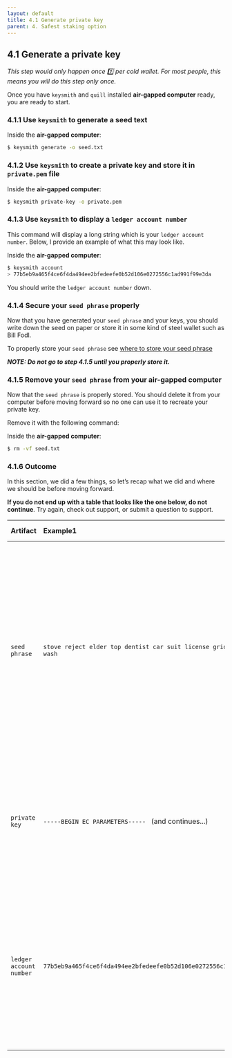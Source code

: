 ```yaml
---
layout: default
title: 4.1 Generate private key
parent: 4. Safest staking option
---
```


## 4.1 Generate a **private key**

*This step would only happen once 1️⃣ per cold wallet. For most people, this means you will do this step only once.*

Once you have `keysmith` and `quill` installed **air-gapped computer** ready, you are ready to start.

### 4.1.1 Use `keysmith` to generate a seed text


Inside the **air-gapped computer**:
```bash
$ keysmith generate -o seed.txt
```

### 4.1.2 Use `keysmith` to create a private key and store it in `private.pem` file


Inside the **air-gapped computer**:

```bash
$ keysmith private-key -o private.pem
```

### 4.1.3 Use `keysmith` to display a `ledger account number`

This command will display a long string which is your `ledger account number`. Below, I provide an example of what this may look like.

Inside the **air-gapped computer**:

```bash
$ keysmith account
> 77b5eb9a465f4ce6f4da494ee2bfedeefe0b52d106e0272556c1ad991f99e3da 
```

You should write the `ledger account number` down.

### 4.1.4 Secure your `seed phrase` properly

Now that you have generated your `seed phrase` and your keys, you should write down the seed on paper or store it in some kind of steel wallet such as Bill Fodl.

To properly store your `seed phrase` see [where to store your seed phrase](../docs/safest-staking-option#1-where-to-store-your-seed-phrase)


***NOTE: Do not go to step 4.1.5 until you properly store it.***

### 4.1.5 Remove your `seed phrase` from your air-gapped computer

Now that the `seed phrase` is properly stored. You should delete it from your computer before moving forward so no one can use it to recreate your private key.  

Remove it with the following command:

Inside the **air-gapped computer**:

```bash
$ rm -vf seed.txt
```

### 4.1.6 Outcome

In this section, we did a few things, so let’s recap what we did and where we should be before moving forward.

**If you do not end up with a table that looks like the one below, do not continue**. Try again, check out support, or submit a question to support.

| Artifact | Example1 | Security| Final outcome|
| :------------- | :------------- | :------------- | :------------- |
| `seed phrase` | `stove reject elder top dentist car suit license grid uncle ape wash`| • If someone has this, they can take your tokens. <br /> • If you lose it, you can lose access to your ICP. <br /> • You can keep this if you want to be able to generate your private key again. | • You created this via `keysmith` in this section in 4.1.1  <br />• You will have properly stored in 4.1.4 <br />• You deleted this from your computer in 4.1.5|
| `private key` | ```-----BEGIN EC PARAMETERS----- ``` (and continues...) | • If someone has this, they can take your tokens. <br /> • If you lose it, you can recreate from seed phrase <br /> | • You created this via `keysmith` in this section in 4.1.2. |
| `ledger account number` | `77b5eb9a465f4ce6f4da494ee2bfedeefe0b52d106e0272556c1ad991f99e3da`| • If someone has this, they can view your token balance. <br /> • If you lose it, you can go through steps to get it back with your private key. | • You generate this in 4.1.3. This can be stored anywhere.


